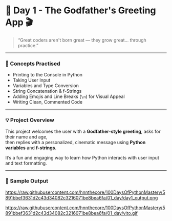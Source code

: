 # 🍷 Day 1 - The Godfather's Greeting App 🎬

> “Great coders aren't born great — they grow great… through practice.”  

---

### 🧠 Concepts Practised
- Printing to the Console in Python  
- Taking User Input  
- Variables and Type Conversion  
- String Concatenation & f-Strings  
- Adding Emojis and Line Breaks (`\n`) for Visual Appeal  
- Writing Clean, Commented Code  

---

### 💡 Project Overview
This project welcomes the user with a **Godfather-style greeting**, asks for their name and age,  
then replies with a personalized, cinematic message using **Python variables** and **f-strings**.  

It’s a fun and engaging way to learn how Python interacts with user input and text formatting.

---

### 🧩 Sample Output

https://raw.githubusercontent.com/hnnthecore/100DaysOfPythonMastery/5891bbef3631d2c43d34082c3216071be8bea6fa/01_day/day1_output.png


https://raw.githubusercontent.com/hnnthecore/100DaysOfPythonMastery/5891bbef3631d2c43d34082c3216071be8bea6fa/01_day/vito.gif
